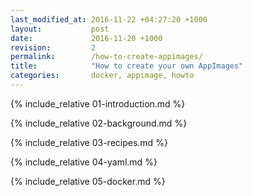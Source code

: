 ```yaml
---
last_modified_at: 2016-11-22 +04:27:20 +1000
layout:           post
date:             2016-11-20 +1000
revision:         2
permalink:        /how-to-create-appimages/
title:            "How to create your own AppImages"
categories:       docker, appimage, howto
---
```


{% include_relative 01-introduction.md %}

{% include_relative 02-background.md %}

{% include_relative 03-recipes.md %}

{% include_relative 04-yaml.md %}

{% include_relative 05-docker.md %}

